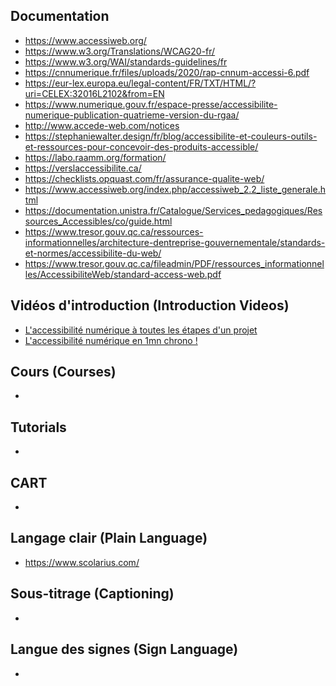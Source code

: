 ## Documentation
* https://www.accessiweb.org/
* https://www.w3.org/Translations/WCAG20-fr/
* https://www.w3.org/WAI/standards-guidelines/fr
* https://cnnumerique.fr/files/uploads/2020/rap-cnnum-accessi-6.pdf
* https://eur-lex.europa.eu/legal-content/FR/TXT/HTML/?uri=CELEX:32016L2102&from=EN
* https://www.numerique.gouv.fr/espace-presse/accessibilite-numerique-publication-quatrieme-version-du-rgaa/
* http://www.accede-web.com/notices
* https://stephaniewalter.design/fr/blog/accessibilite-et-couleurs-outils-et-ressources-pour-concevoir-des-produits-accessible/
* https://labo.raamm.org/formation/
* https://verslaccessibilite.ca/
* https://checklists.opquast.com/fr/assurance-qualite-web/
* https://www.accessiweb.org/index.php/accessiweb_2.2_liste_generale.html
* https://documentation.unistra.fr/Catalogue/Services_pedagogiques/Ressources_Accessibles/co/guide.html
* https://www.tresor.gouv.qc.ca/ressources-informationnelles/architecture-dentreprise-gouvernementale/standards-et-normes/accessibilite-du-web/
* https://www.tresor.gouv.qc.ca/fileadmin/PDF/ressources_informationnelles/AccessibiliteWeb/standard-access-web.pdf

## Vidéos d'introduction (Introduction Videos)
* [L'accessibilité numérique à toutes les étapes d'un projet](https://www.youtube.com/watch?v=y525BrxyvhA)
* [L'accessibilité numérique en 1mn chrono !](https://www.youtube.com/watch?v=R14fuOYgJSY)

## Cours (Courses)
*

## Tutorials
*

## CART
*

## Langage clair (Plain Language)
* https://www.scolarius.com/

## Sous-titrage (Captioning)
*

## Langue des signes (Sign Language)
*
